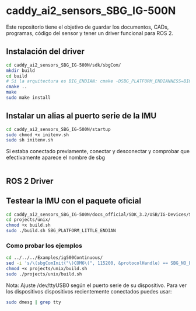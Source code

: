 # caddy_ai2_sensors_SBG_IG-500N

Este repositorio tiene el objetivo de guardar los documentos, CADs, programas, código del sensor y tener un driver funcional para ROS 2.

## Instalación del driver

```bash
cd caddy_ai2_sensors_SBG_IG-500N/sdk/sbgCom/
mkdir build
cd build
# Si la arquitectura es BIG_ENDIAN: cmake -DSBG_PLATFORM_ENDIANNESS=BIG ..
cmake .. 
make
sudo make install
```

## Instalar un alias al puerto serie de la IMU

```bash
cd caddy_ai2_sensors_SBG_IG-500N/startup
sudo chmod +x initenv.sh
sudo sh initenv.sh
```

Si estaba conectado previamente, conectar y desconectar y comprobar que efectivamente aparece el nombre de sbg

```bash

```

## ROS 2 Driver


## Testear la IMU con el paquete oficial

```bash
cd caddy_ai2_sensors_SBG_IG-500N/docs_official/SDK_3.2/USB/IG-Devices/Software\ Development/sbgCom/
cd projects/unix/
chmod +x build.sh
sudo ./build.sh SBG_PLATFORM_LITTLE_ENDIAN
```
### Como probar los ejemplos

```bash
cd ../../../Examples/ig500Continuous/
sed -i 's/\(sbgComInit("\)COM6\(", 115200, &protocolHandle) == SBG_NO_ERROR\)/\1\/dev\/ttyUSB0\2/' src/ig500Continuous.c
chmod +x projects/unix/build.sh
sudo ./projects/unix/build.sh
```

Nota: Ajuste /dev/ttyUSB0 según el puerto serie de su dispositivo. Para ver los dispositivos dispositivos recientemente conectados puedes usar:

```bash
sudo dmesg | grep tty
```